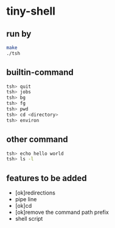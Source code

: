 tiny-shell
==========
## run by
```bash
make
./tsh
```

## builtin-command
```bash
tsh> quit
tsh> jobs
tsh> bg
tsh> fg
tsh> pwd
tsh> cd <directory>
tsh> environ
```

## other command 
```bash
tsh> echo hello world
tsh> ls -l
```

## features to be added
- [ok]redirections
- pipe line
- [ok]cd 
- [ok]remove the command path prefix
- shell script


